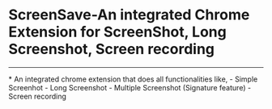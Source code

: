 # ScreenSave-An integrated Chrome Extension for ScreenShot, Long Screenshot, Screen recording
<hr>
* An integrated chrome extension that does all functionalities like, 
  - Simple Screenhot
  - Long Screenshot
  - Multiple Screenshot (Signature feature)
  - Screen recording


